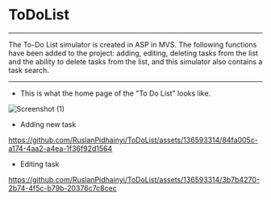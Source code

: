# ToDoList

----
The To-Do List simulator is created in ASP in MVS. The following functions have been added to the project: adding, editing, deleting tasks from the list and the ability to delete tasks from the list, and this simulator also contains a task search.

---
- This is what the home page of the "To Do List" looks like.

![Screenshot (1)](https://github.com/RuslanPidhainyi/ToDoList/assets/136593314/bc7e957f-8355-436e-8d36-c593f36ccacf)

- Adding new task

https://github.com/RuslanPidhainyi/ToDoList/assets/136593314/84fa005c-a174-4aa2-a4ea-1f36f92d1564

- Editing task

https://github.com/RuslanPidhainyi/ToDoList/assets/136593314/3b7b4270-2b74-4f5c-b79b-20376c7c8cec

